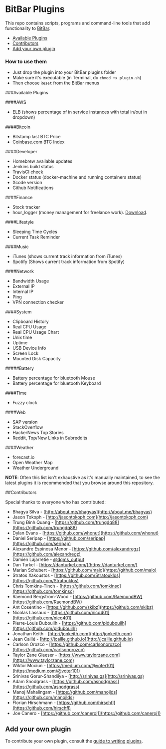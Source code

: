# BitBar Plugins

This repo contains scripts, programs and command-line tools that add functionality to [BitBar](https://github.com/matryer/bitbar#get-started).

* [Available Plugins](https://github.com/matryer/bitbar-plugins#available-plugins)
* [Contributors](https://github.com/matryer/bitbar-plugins#contributors)
* [Add your own plugin](https://github.com/matryer/bitbar-plugins#add-your-own-plugin)

### How to use them

  * Just drop the plugin into your BitBar plugins folder
  * Make sure it's executable (in Terminal, do `chmod +x plugin.sh`)
  * Then choose `Reset` from the BitBar menus

###Available Plugins

####AWS
- ELB (shows percentage of in service instances with total in/out in dropdown)

####Bitcoin
- Bitstamp last BTC Price
- Coinbase.com BTC Index

####Developer
- Homebrew available updates
- Jenkins build status
- TravisCI check
- Docker status (docker-machine and running containers status)
- Xcode version
- Github Notifications

####Finance
- Stock tracker
- hour_logger (money management for freelance work). [Download](https://github.com/udeyrishi/hour_logger).

####Lifestyle
- Sleeping Time Cycles
- Current Task Reminder

####Music
- iTunes (shows current track information from iTunes)
- Spotify (Shows current track information from Spotify)

####Network
- Bandwidth Usage
- External IP
- Internal IP
- Ping
- VPN connection checker

####System
- Clipboard History
- Real CPU Usage
- Real CPU Usage Chart
- Unix time
- Uptime
- USB Device Info
- Screen Lock
- Mounted Disk Capacity

#####Battery
- Battery percentage for bluetooth Mouse
- Battery percentage for bluetooth Keyboard

####Time
- Fuzzy clock

####Web
- SAP version
- StackOverflow
- HackerNews Top Stories
- Reddit, Top/New Links in Subreddits

####Weather
- forecast.io
- Open Weather Map
- Weather Underground

**NOTE**: Often this list isn't exhaustive as it's manually maintained, to see the latest plugins it is recommended that you browse around this repository.

##Contributors

Special thanks to everyone who has contributed:

- Bhagya Silva - [http://about.me/bhagyas](http://about.me/bhagyas)
- Jason Tokoph - [http://jasontokoph.com](http://jasontokoph.com)
- Trung Đinh Quang - [https://github.com/trungdq88](https://github.com/trungdq88)
- Dylan Evans - [https://github.com/whonut](https://github.com/whonut)
- Daniel Seripap - [https://github.com/seripap](https://github.com/seripap)
- Alexandre Espinosa Menor - [https://github.com/alexandregz](https://github.com/alexandregz)
- Damien Lajarretie - [@dqms_output](https://twitter.com/dqms_output)
- Dan Turkel - [https://danturkel.com/](https://danturkel.com/)
- Marian Schubert - [https://github.com/maio](https://github.com/maio)
- Stratos Xakoustos - [https://github.com/Stratouklos](https://github.com/Stratouklos)
- Chris Tomkins-Tinch - [https://github.com/tomkinsc](https://github.com/tomkinsc)
- Raemond Bergstrom-Wood - [https://github.com/RaemondBW](https://github.com/RaemondBW)
- Ant Cosentino - [https://github.com/skibz](https://github.com/skibz)
- Nicolas Lassaux - [https://github.com/nico401](https://github.com/nico401)
- Pierre-Louis Dubouilh - [https://github.com/pldubouilh](https://github.com/pldubouilh)
- Jonathan Keith - [http://jonkeith.com](http://jonkeith.com)
- Jean Caillé - [http://jcaille.github.io](http://jcaille.github.io)
- Carlson Orozco - [https://github.com/carlsonorozco](https://github.com/carlsonorozco)
- Taylor Zane Glaeser - [https://www.taylorzane.com](https://www.taylorzane.com)
- Wiktor Mociun - [https://medium.com/@voter101](https://medium.com/@voter101)
- Srinivas Gorur-Shandilya - [http://srinivas.gs](http://srinivas.gs)
- Adam Snodgrass - [https://github.com/asnodgrass](https://github.com/asnodgrass)
- Manoj Mahalingam - [https://github.com/manojlds](https://github.com/manojlds)
- Florian Hirschmann - [https://github.com/hirschfl](https://github.com/hirschfl)
- Joe Canero - [https://github.com/caneroj1](https://github.com/caneroj1)

## Add your own plugin

To contribute your own plugin, consult the [guide to writing plugins](https://github.com/matryer/bitbar#writing-plugins).
